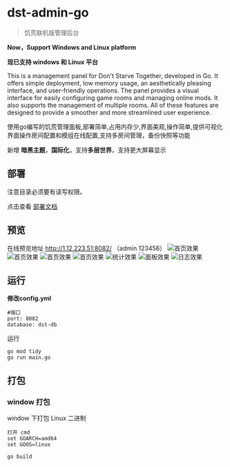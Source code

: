 # dst-admin-go
> 饥荒联机版管理后台
>



**Now，Support Windows and Linux  platform**

**现已支持 windows 和 Linux 平台**

This is a management panel for Don't Starve Together, developed in Go. It offers simple deployment, low memory usage, an aesthetically pleasing interface, and user-friendly operations. The panel provides a visual interface for easily configuring game rooms and managing online mods. It also supports the management of multiple rooms. All of these features are designed to provide a smoother and more streamlined user experience.

使用go编写的饥荒管理面板,部署简单,占用内存少,界面美观,操作简单,提供可视化界面操作房间配置和模组在线配置,支持多房间管理，备份快照等功能

新增 **暗黑主题**，**国际化**，支持**多层世界**，支持更大屏幕显示

## 部署
注意目录必须要有读写权限。

点击查看 [部署文档](docs/install/)

## 预览

在线预览地址 http://1.12.223.51:8082/
（admin 123456）
![首页效果](docs/image/登录.png)
![首页效果](docs/image/房间.png)
![首页效果](docs/image/mod.png)
![首页效果](docs/image/mod配置.png)
![统计效果](docs/image/统计.png)
![面板效果](docs/image/面板.png)
![日志效果](docs/image/日志.png)


## 运行

**修改config.yml**
```
#端口
port: 8082
database: dst-db
```


运行
```
go mod tidy
go run main.go
```

## 打包


### window 打包

window 下打包 Linux 二进制

```
打开 cmd
set GOARCH=amd64
set GOOS=linux

go build
```

